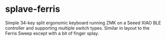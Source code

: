 # splave-ferris
Simple 34-key split ergonomic keyboard running ZMK on a Seeed XIAO BLE controller and supporting multiple switch types. Similar in layout to the Ferris Sweep except with a bit of finger splay.
